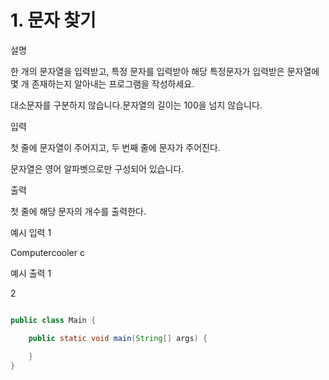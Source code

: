 # 1. 문자 찾기

설명

한 개의 문자열을 입력받고, 특정 문자를 입력받아 해당 특정문자가 입력받은 문자열에 몇 개 존재하는지 알아내는 프로그램을 작성하세요.

대소문자를 구분하지 않습니다.문자열의 길이는 100을 넘지 않습니다.

입력

첫 줄에 문자열이 주어지고, 두 번째 줄에 문자가 주어진다.

문자열은 영어 알파벳으로만 구성되어 있습니다.

출력

첫 줄에 해당 문자의 개수를 출력한다.

예시 입력 1

Computercooler
c

예시 출력 1

2

```java

public class Main {

    public static void main(String[] args) {

    }
}

```
